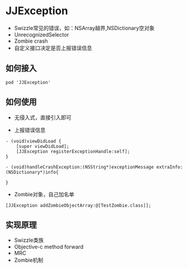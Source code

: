 # JJException
* Swizzle常见的错误，如：NSArray越界,NSDictionary空对象
* UnrecognizedSelector
* Zombie crash
* 自定义接口决定是否上报错误信息

## 如何接入
```
pod 'JJException'
``` 

## 如何使用

* 无侵入式，直接引入即可

* 上报错误信息

```
- (void)viewDidLoad {
    [super viewDidLoad];
    [JJException registerExceptionHandle:self];
}

- (void)handleCrashException:(NSString*)exceptionMessage extraInfo:(NSDictionary*)info{
    
}
```

* Zombie对象，自己加名单

```
[JJException addZombieObjectArray:@[TestZombie.class]];
```

## 实现原理

* Swizzle类族
* Objective-c method forward
* MRC
* Zombie机制
